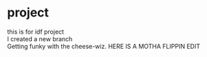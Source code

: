 # project
this is for idf project  
I created a new branch  
Getting funky with the cheese-wiz.
HERE IS A MOTHA FLIPPIN EDIT
